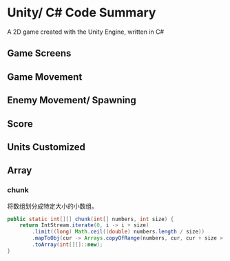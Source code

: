 # Unity/ C# Code Summary
 A 2D game created with the Unity Engine, written in C#


## Game Screens




## Game Movement




## Enemy Movement/ Spawning




## Score




## Units Customized 



## Array

### chunk

将数组划分成特定大小的小数组。

```java
public static int[][] chunk(int[] numbers, int size) {
    return IntStream.iterate(0, i -> i + size)
        .limit((long) Math.ceil((double) numbers.length / size))
        .mapToObj(cur -> Arrays.copyOfRange(numbers, cur, cur + size > numbers.length ? numbers.length : cur + size))
        .toArray(int[][]::new);
}
